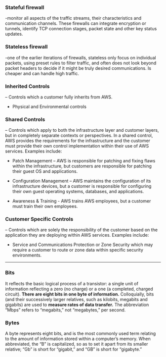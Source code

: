 

### Stateful firewall 
-monitor all aspects of the traffic streams, their characteristics and communication channels. These firewalls can integrate encryption or tunnels, identify TCP connection stages, packet state and other key status updates.

### Stateless firewall
-one of the earlier iterations of firewalls, stateless only focus on individual packets, using preset rules to filter traffic, and often does not look beyond packet headers to decide if it might be truly desired communications. Is cheaper and can handle high traffic.

### Inherited Controls
– Controls which a customer fully inherits from AWS.
* Physical and Environmental controls

### Shared Controls
– Controls which apply to both the infrastructure layer and customer layers, but in completely separate contexts or perspectives. In a shared control, AWS provides the requirements for the infrastructure and the customer must provide their own control implementation within their use of AWS services. Examples include:

* Patch Management – AWS is responsible for patching and fixing flaws within the infrastructure, but customers are responsible for patching their guest OS and applications.

* Configuration Management – AWS maintains the configuration of its infrastructure devices, but a customer is responsible for configuring their own guest operating systems, databases, and applications.

* Awareness & Training - AWS trains AWS employees, but a customer must train their own employees.

### Customer Specific Controls
– Controls which are solely the responsibility of the customer based on the application they are deploying within AWS services. Examples include:

* Service and Communications Protection or Zone Security which may require a customer to route or zone data within specific security environments.
---
### Bits
It reflects the basic logical process of a transistor: a single unit of information reflecting a zero (no charge) or a one (a completed, charged circuit). **There are eight bits in one byte of information.** Colloquially, bits (and their successively larger relatives, such as kilobits, megabits and gigabits) are used to **measure rates of data transfer.** The abbreviation “Mbps” refers to “megabits,” not “megabytes,” per second.

### Bytes
A byte represents eight bits, and is the most commonly used term relating to the amount of information stored within a computer’s memory. When abbreviated, the “B” is capitalized, so as to set it apart from its smaller relative; “Gb” is short for “gigabit,” and “GB” is short for “gigabyte.”
